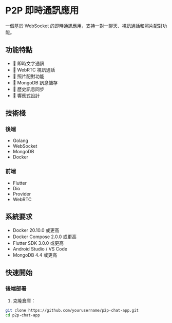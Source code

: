 # P2P 即時通訊應用

一個基於 WebSocket 的即時通訊應用，支持一對一聊天、視訊通話和照片配對功能。

## 功能特點

- 📱 即時文字通訊
- 🎥 WebRTC 視訊通話
- 👥 照片配對功能
- 💾 MongoDB 訊息儲存
- 🔄 歷史訊息同步
- 📱 響應式設計

## 技術棧

### 後端
- Golang
- WebSocket
- MongoDB
- Docker

### 前端
- Flutter
- Dio
- Provider
- WebRTC

## 系統要求

- Docker 20.10.0 或更高
- Docker Compose 2.0.0 或更高
- Flutter SDK 3.0.0 或更高
- Android Studio / VS Code
- MongoDB 4.4 或更高

## 快速開始

### 後端部署

1. 克隆倉庫：
```bash
git clone https://github.com/yourusername/p2p-chat-app.git
cd p2p-chat-app